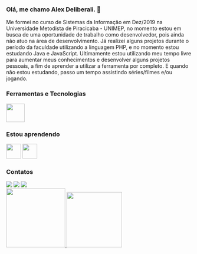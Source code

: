 ### Olá, me chamo Alex Deliberali. 👊

Me formei no curso de Sistemas da Informação em Dez/2019 na Universidade Metodista de Piracicaba - UNIMEP, no momento estou em busca de uma oportunidade de trabalho como desenvolvedor, pois ainda não atuo na área de desenvolvimento.
Já realizei alguns projetos durante o período da faculdade utilizando a linguagem PHP, e no momento estou estudando Java e JavaScript.
Ultimamente estou utilizando meu tempo livre para aumentar meus conhecimentos e desenvolver alguns projetos pessoais, a fim de aprender a utilizar a ferramenta por completo. E quando não estou estudando, passo um tempo assistindo séries/filmes e/ou jogando.



### Ferramentas e Tecnologias

<img src="https://cdn.jsdelivr.net/gh/devicons/devicon/icons/php/php-original.svg" width = "50" height="50"/> 


### Estou aprendendo

<img src="https://cdn.jsdelivr.net/gh/devicons/devicon/icons/java/java-original.svg" width = "40" height="40"/>    <img src="https://cdn.jsdelivr.net/gh/devicons/devicon/icons/javascript/javascript-original.svg" width = "40" height="40"/>


### Contatos

<div>
<a href="https://instagram.com/alexdeliberali" target="_blank"><img src="https://img.shields.io/badge/-Instagram-%23E4405F?style=for-the-badge&logo=instagram&logoColor=white" target="_blank"></a>
<a href = "mailto:alexdeliberali@gmail.com"><img src="https://img.shields.io/badge/Gmail-D14836?style=for-the-badge&logo=gmail&logoColor=white" target="_blank"></a>
<a href="https://www.linkedin.com/in/alexsander-deliberali-a8b13213b/" target="_blank"><img src="https://img.shields.io/badge/-LinkedIn-%230077B5?style=for-the-badge&logo=linkedin&logoColor=white" target="_blank"></a>   
</div>


<div>
<a href="https://github.com/alexdeliberali">
<img height="160em" src="https://github-readme-stats.vercel.app/api?username=alexdeliberali&show_icons=true&theme=dark&include_all_commits=true&count_private=true"/> <img height="150em" src="https://github-readme-stats.vercel.app/api/top-langs/?username=alexdeliberali&layout=compact&langs_count=7&theme=dark"/> 
</div>

<!--
**AlexDeliberali/alexdeliberali** is a ✨ _special_ ✨ repository because its `README.md` (this file) appears on your GitHub profile.

Here are some ideas to get you started:

- 🔭 I’m currently working on ...
- 🌱 I’m currently learning ...
- 👯 I’m looking to collaborate on ...
- 🤔 I’m looking for help with ...
- 💬 Ask me about ...
- 📫 How to reach me: ...
- 😄 Pronouns: ...
- ⚡ Fun fact: ...
-->
